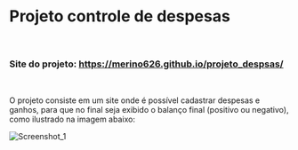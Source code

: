<h1>Projeto controle de despesas </h1>

<br>
<h3>Site do projeto: <a href="https://merino626.github.io/projeto_despsas/">https://merino626.github.io/projeto_despsas/</a></h3>
<br>

<p>O projeto consiste em um site onde é possível cadastrar despesas e ganhos, para que no final seja exibido o balanço final (positivo ou negativo), como
ilustrado na imagem abaixo:</p>

![Screenshot_1](https://user-images.githubusercontent.com/65437607/145724535-37a854f8-1fe1-4513-9d3b-f04babf5e5d9.png)
